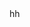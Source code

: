 <!DOCTYPE html>
<html lang="en">
<head>
    <meta charset="UTF-8">
    <title>Title</title>
</head>
<body>
hh
</body>
</html>

